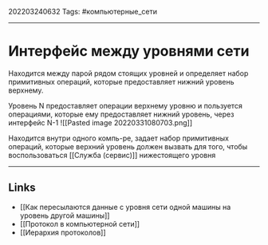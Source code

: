 202203240632
Tags: #компьютерные_сети

---

# Интерфейс между уровнями сети
Находится между парой рядом стоящих уровней и определяет набор примитивных операций, которые предоставляет нижний уровень верхнему.

Уровень N предоставляет операции верхнему уровню и пользуется операциями, которые ему предоставляет нижний уровень, через интерфейс N-1 
![[Pasted image 20220331080703.png]]


Находится внутри одного компь-ре, задает набор примитивных операций, которые верхний уровень должен вызвать для того, чтобы воспользоваться [[Cлужба (сервис)]] нижестоящего уровня


---
## Links
- [[Как пересылаются данные с уровня сети одной машины на уровень другой машины]]
-  [[Протокол в компьютерной сети]]
- [[Иерархия протоколов]]
